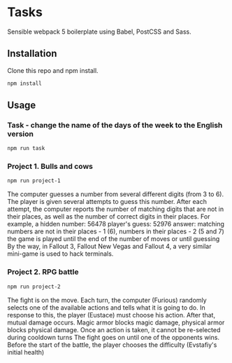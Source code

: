 # Tasks

Sensible webpack 5 boilerplate using Babel, PostCSS and Sass.

## Installation

Clone this repo and npm install.

```bash
npm install
```

## Usage

### Task - change the name of the days of the week to the English version

```bash
npm run task
```

### Project 1. Bulls and cows

```bash
npm run project-1
```

The computer guesses a number from several different digits (from 3 to 6). The player is given several attempts to guess this number.
After each attempt, the computer reports the number of matching digits that are not in their places, as well as the number of correct digits in their places.
For example, a hidden number: 56478 player's guess: 52976
answer: matching numbers are not in their places - 1 (6), numbers in their places - 2 (5 and 7)
the game is played until the end of the number of moves or until guessing
By the way, in Fallout 3, Fallout New Vegas and Fallout 4, a very similar mini-game is used to hack terminals.

### Project 2. RPG battle

```bash
npm run project-2
```

The fight is on the move. Each turn, the computer (Furious) randomly selects one of the available actions and tells what it is going to do. In response to this, the player (Eustace) must choose his action.
After that, mutual damage occurs. Magic armor blocks magic damage, physical armor blocks physical damage.
Once an action is taken, it cannot be re-selected during cooldown turns
The fight goes on until one of the opponents wins.
Before the start of the battle, the player chooses the difficulty (Evstafiy's initial health)
